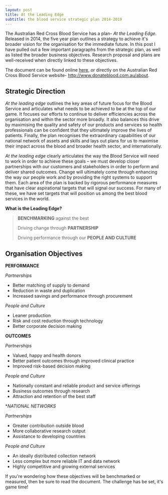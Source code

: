 ```yaml
---
layout: post
title: At the Leading Edge
subtitle: the blood service strategic plan 2014-2019
---
```

The Australian Red Cross Blood Service has a plan- _At the Leading Edge_. Released in 2014, the five year plan outlines a strategy to achieve it's broader vision for the organisation for the immediate future. In this post I have pulled out a few important paragraphs from the strategic plan, as well as listed the broader business objectives. Research proposal and plans are well-received when directly linked to these objectives.

The document can be found online [here]({{site.url}}/uploads/Strategic-Plan-2014.pdf), or directly on the Australian Red Cross Blood Service website- http://www.donateblood.com.au/about.


## Strategic Direction 
_At the leading edge_ outlines the key areas of future focus for the Blood Service and articulates what needs to be achieved to be at the top of our game. It focuses our efforts to continue to deliver efficiencies across the organisation and within the sector more broadly. It also balances this drive by maximising the quality and safety of our products and services so health professionals can be confident that they ultimately improve the lives of patients. Finally, the plan recognises the extraordinary capabilities of our national network of assets and skills and lays out plans for us to maximise their impact across the blood and broader health sector, and internationally.

_At the leading edge_ clearly articulates the way the Blood Service will need to work in order to achieve these goals – we must develop closer partnerships with our customers and stakeholders in order to perform and deliver shared outcomes. Change will ultimately come through enhancing the way our people work and by providing the right systems to support them. Each area of the plan is backed by rigorous performance measures that have clear aspirational targets that will signal our success. For many of these, we have set targets that will position us among the best blood services in the world.

**What is the Leading Edge?**

>**BENCHMARKING** against the best
>
>Driving change through **PARTNERSHIP**
>
>Driving performance through our **PEOPLE AND CULTURE**

## Organisation Objectives 
**PERFORMANCE**

_Partnerships_

+ Better matching of supply to demand
+ Reduction in waste and duplication
+ Increased savings and performance through procurement

_People and Culture_

+ Leaner production
+ Risk and cost reduction through technology
+ Better corporate decision making

**OUTCOMES**

_Partnerships_

+ Valued, happy and health donors
+ Better patient outcomes through improved clinical practice
+ Improved risk-based decision making

_People and Culture_

+ Nationally constant and reliable product and service offerings
+ Business outcomes through research
+ Attraction and retention of the best staff

**NATIONAL NETWORKS*

_Partnerships_

+ Greater contribution outside blood
+ More collaborative research output
+ Assistance to developing countries

_People and Culture_ 

+ An ideally distributed collection network
+ Less complex but more reliable IT and data network
+ Highly competitive and growing external services

If you're wondering how these objectives will be benchmarked or measured, then be sure to read the document. The challenge has be set, it's game time!
 